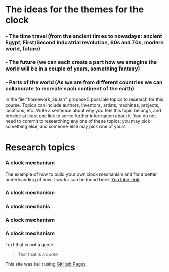 # The ideas for the themes for the clock
### - The time travel (from the ancient times to nowadays: ancient Egypt, First/Second Industrial revolution, 60s and 70s, modern world, future)
### - The future (we can each create a part how we emagine the world will be in a couple of years, something fantasy)
### - Parts of the world (As we are from different countries we can collaborate to recreate each continent of the earth) 

In the file "homework_29Jan" propose 5 possible topics to research for this course. Topics can include authors, inventors, artists, machines, projects, locations, etc. Write a sentence about why you feel this topic belongs, and provide at least one link to some further information about it. You do not need to commit to researching any one of these topics; you may pick something else, and someone else may pick one of yours

# Research topics

### A clock mechanism
The example of how to build your own clock mechanism and for a better undertsanding of how it works can be found here. [YouTube Link]([https://pages.github.com/](https://www.youtube.com/watch?v=3WCw0Flpqiw&ab_channel=MakingTricks)).


### A clock mechanism



### A clock mechanis



### A clock mechanism



### A clock mechanism

Text that is not a quote

> Text that is a quote

This site was built using [GitHub Pages](https://pages.github.com/).
